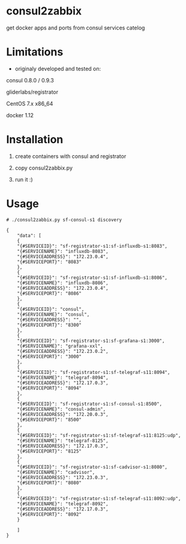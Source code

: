 # consul2zabbix
get docker apps and ports from consul services catelog

# Limitations

- originaly developed and tested on:

 consul 0.8.0 / 0.9.3

 gliderlabs/registrator

 CentOS 7.x x86_64

 docker 1.12

# Installation

1. create containers with consul and registrator

2. copy consul2zabbix.py

3. run it :)

# Usage

```
# ./consul2zabbix.py sf-consul-s1 discovery
```

```
{
    "data": [
    {
	"{#SERVICEID}": "sf-registrator-s1:sf-influxdb-s1:8083",
	"{#SERVICENAME}": "influxdb-8083",
	"{#SERVICEADDRESS}": "172.23.0.4",
	"{#SERVICEPORT}": "8083"
    },
    {
	"{#SERVICEID}": "sf-registrator-s1:sf-influxdb-s1:8086",
	"{#SERVICENAME}": "influxdb-8086",
	"{#SERVICEADDRESS}": "172.23.0.4",
	"{#SERVICEPORT}": "8086"
    },
    {
	"{#SERVICEID}": "consul",
	"{#SERVICENAME}": "consul",
	"{#SERVICEADDRESS}": "",
	"{#SERVICEPORT}": "8300"
    },
    {
	"{#SERVICEID}": "sf-registrator-s1:sf-grafana-s1:3000",
	"{#SERVICENAME}": "grafana-xxl",
	"{#SERVICEADDRESS}": "172.23.0.2",
	"{#SERVICEPORT}": "3000"
    },
    {
	"{#SERVICEID}": "sf-registrator-s1:sf-telegraf-s11:8094",
	"{#SERVICENAME}": "telegraf-8094",
	"{#SERVICEADDRESS}": "172.17.0.3",
	"{#SERVICEPORT}": "8094"
    },
    {
	"{#SERVICEID}": "sf-registrator-s1:sf-consul-s1:8500",
	"{#SERVICENAME}": "consul-admin",
	"{#SERVICEADDRESS}": "172.20.0.3",
	"{#SERVICEPORT}": "8500"
    },
    {
	"{#SERVICEID}": "sf-registrator-s1:sf-telegraf-s11:8125:udp",
	"{#SERVICENAME}": "telegraf-8125",
	"{#SERVICEADDRESS}": "172.17.0.3",
	"{#SERVICEPORT}": "8125"
    },
    {
	"{#SERVICEID}": "sf-registrator-s1:sf-cadvisor-s1:8080",
	"{#SERVICENAME}": "cadvisor",
	"{#SERVICEADDRESS}": "172.23.0.3",
	"{#SERVICEPORT}": "8080"
    },
    {
	"{#SERVICEID}": "sf-registrator-s1:sf-telegraf-s11:8092:udp",
	"{#SERVICENAME}": "telegraf-8092",
	"{#SERVICEADDRESS}": "172.17.0.3",
	"{#SERVICEPORT}": "8092"
    }

    ]
}
```

